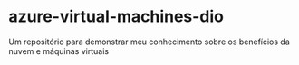 # azure-virtual-machines-dio
Um repositório para demonstrar meu conhecimento sobre os benefícios da nuvem e máquinas virtuais
